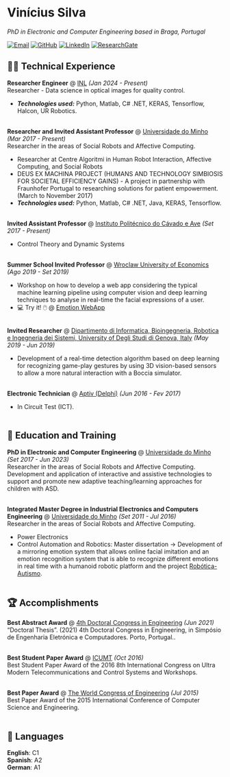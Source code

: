 # Vinícius Silva

_PhD in Electronic and Computer Engineering based in Braga, Portugal_ <br>

[![Email][email-shield]][email-url]
[![GitHub][github-shield]][github-url]
[![LinkedIn][linkedin-shield]][linkedin-url]
[![ResearchGate][researchgate-shield]][researchgate-url]
## 👨‍💻 Technical Experience

**Researcher Engineer** @ [INL](https://www.inl.int/) _(Jan 2024 - Present)_ <br>
Researcher - Data science in optical images for quality control.
  - **_Technologies used:_** Python, Matlab, C# .NET, KERAS, Tensorflow, Halcon, UR Robotics.
<br><br>

**Researcher and Invited Assistant Professor** @ [Universidade do Minho](https://www.uminho.pt/PT/) _(Mar 2017 - Present)_ <br>
Researcher in the areas of Social Robots and Affective Computing.
  - Researcher at Centre Algoritmi in Human Robot Interaction, Affective Computing, and Social Robots
  - DEUS EX MACHINA PROJECT (HUMANS AND TECHNOLOGY SIMBIOSIS FOR SOCIETAL EFFICIENCY GAINS) - A project in partnership with Fraunhofer Portugal to researching solutions for patient empowerment. (March to November 2017)
  - **_Technologies used:_** Python, Matlab, C# .NET, Java, KERAS, Tensorflow.
<br><br>

**Invited Assistant Professor** @ [Instituto Politécnico do Cávado e Ave](https://ipca.pt/) _(Set 2017 - Present)_ <br>
  -	Control Theory and Dynamic Systems
<br><br>

**Summer School Invited Professor** @ [Wroclaw University of Economics](https://www.ue.wroc.pl/en/) _(Ago 2019 - Set 2019)_ <br>
  -	Workshop on how to develop a web app considering the typical machine learning pipeline using computer vision and deep learning techniques to analyse in real-time the facial expressions of a user.
  - 💻 Try it! 🖱️	@ [Emotion WebApp](https://vinicius121.github.io/emotion-recognition-wroclaw/)
<br><br>

**Invited Researcher** @ [Dipartimento di Informatica, Bioingegneria, Robotica e Ingegneria dei Sistemi,  University of Degli Studi di Genova, Italy](https://www.dibris.unige.it/) _(May 2019 - Jun 2019)_ <br>
  -	Development of a real-time detection algorithm based on deep learning for recognizing game-play gestures by using 3D vision-based sensors to allow a more natural interaction with a Boccia simulator.
<br><br>

**Electronic Technician** @ [Aptiv (Delphi)](https://www.aptiv.com/) _(Jun 2016 - Fev 2017)_ <br>
  -	In Circuit Test (ICT).
<br><br>

## 🏫 Education and Training

**PhD in Electronic and Computer Engineering** @ [Universidade do Minho](https://www.uminho.pt/PT/) _(Set 2017 - Jun 2023)_ <br>
Researcher in the areas of Social Robots and Affective Computing. Development and application of interactive and assistive technologies to support and promote new adaptive teaching/learning approaches for children with ASD.
<br><br>

**Integrated Master Degree in Industrial Electronics and Computers Engineering** @ [Universidade do Minho](https://www.uminho.pt/PT/) _(Set 2011 - Jul 2016)_ <br>
Researcher in the areas of Social Robots and Affective Computing.
  - Power Electronics
  - Control Automation and Robotics: Master dissertation -> Development of a mirroring emotion system that allows online facial imitation and an emotion recognition system that is able to recognize different emotions in real time with a humanoid robotic platform and the project [Robótica-Autismo](https://robotica-autismo.dei.uminho.pt/).
<br><br>
  
## 🏆 Accomplishments

**Best Abstract Award** @ [4th Doctoral Congress in Engineering](https://paginas.fe.up.pt/~dce/2021/) _(Jun 2021)_ <br>
“Doctoral Thesis”. (2021) 4th Doctoral Congress in Engineering, in Simpósio de Engenharia Eletrónica e Computadores. Porto, Portugal..
<br><br>

**Best Student Paper Award** @ [ICUMT](http://www.wikicfp.com/cfp/program?id=1500) _(Oct 2016)_ <br>
Best Student Paper Award of the 2016 8th International Congress on Ultra Modern Telecommunications and Control Systems and Workshops.
<br><br>

**Best Paper Award** @ [The World Congress of Engineering](http://www.iaeng.org/) _(Jul 2015)_<br>
Best Paper Award of the 2015 International Conference of Computer Science and Engineering.
<br><br>

## 💬 Languages

**English**: C1 <br>
**Spanish**: A2 <br>
**German**: A1
<br><br>

<!-- MARKDOWN LINKS & IMAGES -->
<!-- https://www.markdownguide.org/basic-syntax/#reference-style-links -->
[email-shield]: https://img.shields.io/badge/Microsoft_Outlook-0078D4?style=for-the-badge&logo=microsoft-outlook&logoColor=white
[email-url]: mailto:vinicio121@hotmail.com
[github-shield]: https://img.shields.io/badge/github-%23121011.svg?style=for-the-badge&logo=github&logoColor=white
[github-url]: https://github.com/vinicius121/
[linkedin-shield]: https://img.shields.io/badge/-LinkedIn-black.svg?style=for-the-badge&logo=linkedin&colorB=555
[linkedin-url]: https://www.linkedin.com/in/vinicius-silva-816119b7/
[researchgate-shield]: https://img.shields.io/badge/Research_Gate-00CCBB.svg?&style=for-the-badge&logo=ResearchGate&logoColor=white
[researchgate-url]: https://www.researchgate.net/profile/Vinicius-Silva
